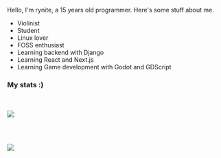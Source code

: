 Hello, I'm rynite, a 15 years old programmer. Here's some stuff about me.

- Violinist
- Student
- Linux lover
- FOSS enthusiast
- Learning backend with Django
- Learning React and Next.js
- Learning Game development with Godot and GDScript



### My stats :)
<br><br>
<a href="https://github.com/UserDev987/">
    <img align="center" src="https://github-readme-stats.vercel.app/api?username=UserDev987&show_icons=true&theme=aura_dark" />
</a>
  
<br><br>



<a href="https://github.com/UserDev987/">
    <img align="center" src="https://github-readme-stats.vercel.app/api/top-langs/?username=UserDev987&theme=aura_dark&langs_count=8&layout=compact" />
</a> 


